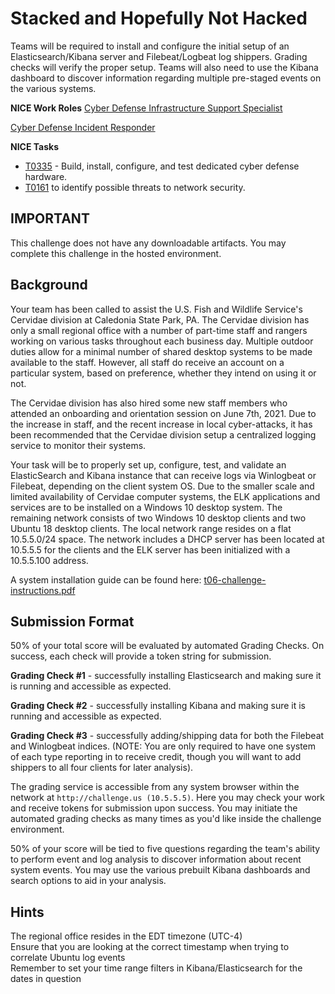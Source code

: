 
# Stacked and Hopefully Not Hacked

Teams will be required to install and configure the initial setup of an Elasticsearch/Kibana server and Filebeat/Logbeat log shippers. Grading checks will verify the proper setup. Teams will also need to use the Kibana dashboard to discover information regarding multiple pre-staged events on the various systems.

**NICE Work Roles**
 [Cyber Defense Infrastructure Support Specialist](https://niccs.cisa.gov/workforce-development/nice-framework)

 [Cyber Defense Incident Responder](https://niccs.cisa.gov/workforce-development/nice-framework)


**NICE Tasks**
- [T0335](https://niccs.cisa.gov/workforce-development/nice-framework) - Build, install, configure, and test dedicated cyber defense hardware.
- [T0161](https://niccs.cisa.gov/workforce-development/nice-framework) to identify possible threats to network security.

## IMPORTANT

This challenge does not have any downloadable artifacts. You may complete this challenge in the hosted environment.

## Background

Your team has been called to assist the U.S. Fish and Wildlife Service's Cervidae division at Caledonia State Park, PA. The Cervidae division has only a small regional office with a number of part-time staff and rangers working on various tasks throughout each business day. Multiple outdoor duties allow for a minimal number of shared desktop systems to be made available to the staff. However, all staff do receive an account on a particular system, based on preference, whether they intend on using it or not.

The Cervidae division has also hired some new staff members who attended an onboarding and orientation session on June 7th, 2021. Due to the increase in staff, and the recent increase in local cyber-attacks, it has been recommended that the Cervidae division setup a centralized logging service to monitor their systems.

Your task will be to properly set up, configure, test, and validate an ElasticSearch and Kibana instance that can receive logs via Winlogbeat or Filebeat, depending on the client system OS. Due to the smaller scale and limited availability of Cervidae computer systems, the ELK applications and services are to be installed on a Windows 10 desktop system. The remaining network consists of two Windows 10 desktop clients and two Ubuntu 18 desktop clients. The local network range resides on a flat 10.5.5.0/24 space. The network includes a DHCP server has been located at 10.5.5.5 for the clients and the ELK server has been initialized with a 10.5.5.100 address.

A system installation guide can be found here:
[t06-challenge-instructions.pdf](/challenge/t06-challenge-instructions.pdf)

## Submission Format
50% of your total score will be evaluated by automated Grading Checks. On success, each check will provide a token string for submission.  

**Grading Check #1** - successfully installing Elasticsearch and making sure it is running and accessible as expected.

**Grading Check #2** - successfully installing Kibana and making sure it is running and accessible as expected.

**Grading Check #3** - successfully adding/shipping data for both the Filebeat and Winlogbeat indices. (NOTE: You are only required to have one system of each type reporting in to receive credit, though you will want to add shippers to all four clients for later analysis).  

The grading service is accessible from any system browser within the network at `http://challenge.us (10.5.5.5)`. Here you may check your work and receive tokens for submission upon success. You may initiate the automated grading checks as many times as you'd like inside the challenge environment.

50% of your score will be tied to five questions regarding the team's ability to perform event and log analysis to discover information about recent system events. You may use the various prebuilt Kibana dashboards and search options to aid in your analysis.

## Hints
The regional office resides in the EDT timezone (UTC-4)\
Ensure that you are looking at the correct timestamp when trying to correlate Ubuntu log events\
Remember to set your time range filters in Kibana/Elasticsearch for the dates in question
